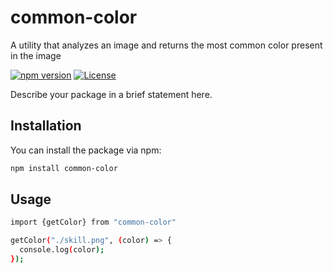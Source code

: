# common-color

A utility that analyzes an image and returns the most common color present in the image

[![npm version](https://badge.fury.io/js/common-color.svg)](https://badge.fury.io/js/common-color)
[![License](https://img.shields.io/badge/license-MIT-blue.svg)](https://opensource.org/licenses/MIT)

Describe your package in a brief statement here.

## Installation

You can install the package via npm:

```bash
npm install common-color
```

## Usage

```bash
import {getColor} from "common-color"

getColor("./skill.png", (color) => {
  console.log(color);
});
```

